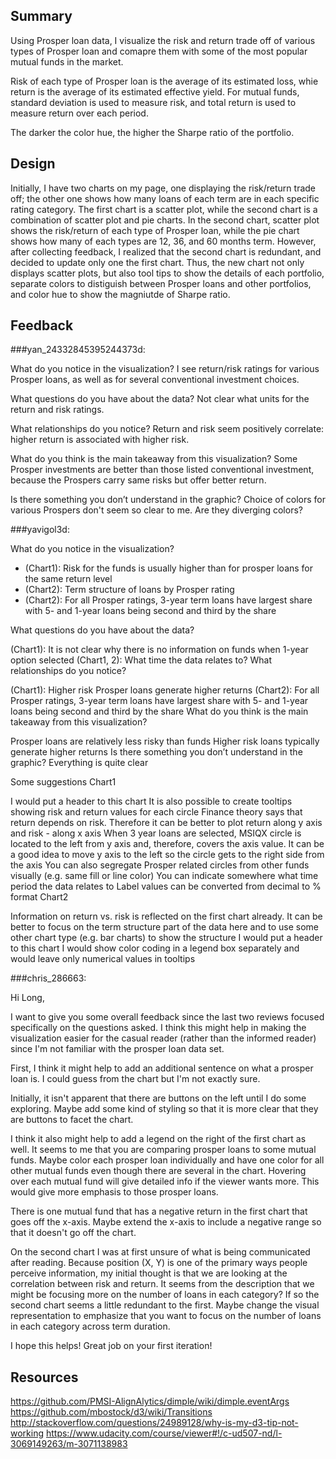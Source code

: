 ## Summary
Using Prosper loan data, I visualize the risk and return trade off of various types of Prosper loan and comapre them with some of the most popular mutual funds in the market. 

Risk of each type of Prosper loan is the average of its estimated loss, whie return is the average of its estimated effective yield. For mutual funds, standard deviation is used to measure risk, and total return is used to measure return over each period.

The darker the color hue, the higher the Sharpe ratio of the portfolio.

## Design
Initially, I have two charts on my page, one displaying the risk/return trade off; the other one shows how many loans of each term are in each specific rating category. The first chart is a scatter plot, while the second chart is a combination of scatter plot and pie charts. In the second chart, scatter plot shows the risk/return of each type of Prosper loan, while the pie chart shows how many of each types are 12, 36, and 60 months term. However, after collecting feedback, I realized that the second chart is redundant, and decided to update only one the first chart. Thus, the new chart not only displays scatter plots, but also tool tips to show the details of each portfolio, separate colors to distiguish between Prosper loans and other portfolios, and color hue to show the magniutde of Sharpe ratio. 

## Feedback

###yan_24332845395244373d: 

What do you notice in the visualization?
I see return/risk ratings for various Prosper loans, as well as for several conventional investment choices.

What questions do you have about the data?
Not clear what units for the return and risk ratings.

What relationships do you notice?
Return and risk seem positively correlate: higher return is associated with higher risk.

What do you think is the main takeaway from this visualization?
Some Prosper investments are better than those listed conventional investment, because the Prospers carry same risks but offer better return.

Is there something you don’t understand in the graphic?
Choice of colors for various Prospers don't seem so clear to me. Are they diverging colors?


###yavigol3d:

What do you notice in the visualization?
* (Chart1): Risk for the funds is usually higher than for prosper loans for the same return level
* (Chart2): Term structure of loans by Prosper rating
* (Chart2): For all Prosper ratings, 3-year term loans have largest share with 5- and 1-year loans being second and third by the share

What questions do you have about the data?

(Chart1): It is not clear why there is no information on funds when 1-year option selected
(Chart1, 2): What time the data relates to?
What relationships do you notice?

(Chart1): Higher risk Prosper loans generate higher returns
(Chart2): For all Prosper ratings, 3-year term loans have largest share with 5- and 1-year loans being second and third by the share
What do you think is the main takeaway from this visualization?

Prosper loans are relatively less risky than funds
Higher risk loans typically generate higher returns
Is there something you don’t understand in the graphic?
Everything is quite clear

Some suggestions
Chart1

I would put a header to this chart
It is also possible to create tooltips showing risk and return values for each circle
Finance theory says that return depends on risk. Therefore it can be better to plot return along y axis and risk - along x axis
When 3 year loans are selected, MSIQX circle is located to the left from y axis and, therefore, covers the axis value. It can be a good idea to move y axis to the left so the circle gets to the right side from the axis
You can also segregate Prosper related circles from other funds visually (e.g. same fill or line color)
You can indicate somewhere what time period the data relates to
Label values can be converted from decimal to % format
Chart2

Information on return vs. risk is reflected on the first chart already. It can be better to focus on the term structure part of the data here and to use some other chart type (e.g. bar charts) to show the structure
I would put a header to this chart
I would show color coding in a legend box separately and would leave only numerical values in tooltips


###chris_286663:

Hi Long,

I want to give you some overall feedback since the last two reviews focused specifically on the questions asked. I think this might help in making the visualization easier for the casual reader (rather than the informed reader) since I'm not familiar with the prosper loan data set.

First, I think it might help to add an additional sentence on what a prosper loan is. I could guess from the chart but I'm not exactly sure.

Initially, it isn't apparent that there are buttons on the left until I do some exploring. Maybe add some kind of styling so that it is more clear that they are buttons to facet the chart.

I think it also might help to add a legend on the right of the first chart as well. It seems to me that you are comparing prosper loans to some mutual funds. Maybe color each prosper loan individually and have one color for all other mutual funds even though there are several in the chart. Hovering over each mutual fund will give detailed info if the viewer wants more. This would give more emphasis to those prosper loans.

There is one mutual fund that has a negative return in the first chart that goes off the x-axis. Maybe extend the x-axis to include a negative range so that it doesn't go off the chart.

On the second chart I was at first unsure of what is being communicated after reading. Because position (X, Y) is one of the primary ways people perceive information, my initial thought is that we are looking at the correlation between risk and return. It seems from the description that we might be focusing more on the number of loans in each category? If so the second chart seems a little redundant to the first. Maybe change the visual representation to emphasize that you want to focus on the number of loans in each category across term duration.

I hope this helps! Great job on your first iteration!

## Resources
https://github.com/PMSI-AlignAlytics/dimple/wiki/dimple.eventArgs
https://github.com/mbostock/d3/wiki/Transitions
http://stackoverflow.com/questions/24989128/why-is-my-d3-tip-not-working
https://www.udacity.com/course/viewer#!/c-ud507-nd/l-3069149263/m-3071138983
